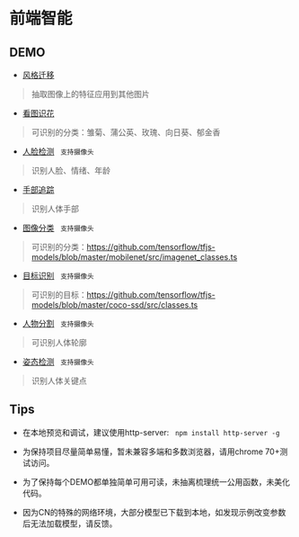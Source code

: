 # 前端智能

## DEMO
- [风格迁移](https://allan5.com/FE-AI/style-transfer.html "风格转移")
> 抽取图像上的特征应用到其他图片
- [看图识花](https://allan5.com/FE-AI/flower.html "看图识花")
> 可识别的分类：雏菊、蒲公英、玫瑰、向日葵、郁金香
- [人脸检测](https://allan5.com/FE-AI/face-api.html "人脸检测")  ` 支持摄像头`
> 识别人脸、情绪、年龄
- [手部追踪](https://allan5.com/FE-AI/handtrack.html "手部追踪") 
> 识别人体手部
- [图像分类](https://allan5.com/FE-AI/mobilenet.html "图像分类")   ` 支持摄像头`
> 可识别的分类：https://github.com/tensorflow/tfjs-models/blob/master/mobilenet/src/imagenet_classes.ts
- [目标识别](https://allan5.com/FE-AI/object_detection.html "目标识别")    ` 支持摄像头`
> 可识别的目标：https://github.com/tensorflow/tfjs-models/blob/master/coco-ssd/src/classes.ts
- [人物分割](https://allan5.com/FE-AI/bodypix.html "人物分割")  ` 支持摄像头`
> 可识别人体轮廓
- [姿态检测](https://allan5.com/FE-AI/posenet.html "姿态检测")  ` 支持摄像头`
> 识别人体关键点


## Tips

- 在本地预览和调试，建议使用http-server: ` npm install http-server -g` 

- 为保持项目尽量简单易懂，暂未兼容多端和多数浏览器，请用chrome 70+测试访问。

- 为了保持每个DEMO都单独简单可用可读，未抽离梳理统一公用函数，未美化代码。

- 因为CN的特殊的网络环境，大部分模型已下载到本地，如发现示例改变参数后无法加载模型，请反馈。

